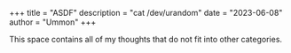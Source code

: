 +++
title = "ASDF"
description = "cat /dev/urandom"
date = "2023-06-08"
author = "Ummon"
+++

This space contains all of my thoughts that do not fit into other categories.
